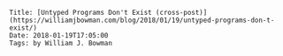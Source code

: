     Title: [Untyped Programs Don't Exist (cross-post)](https://williamjbowman.com/blog/2018/01/19/untyped-programs-don-t-exist/)
    Date: 2018-01-19T17:05:00
    Tags: by William J. Bowman
